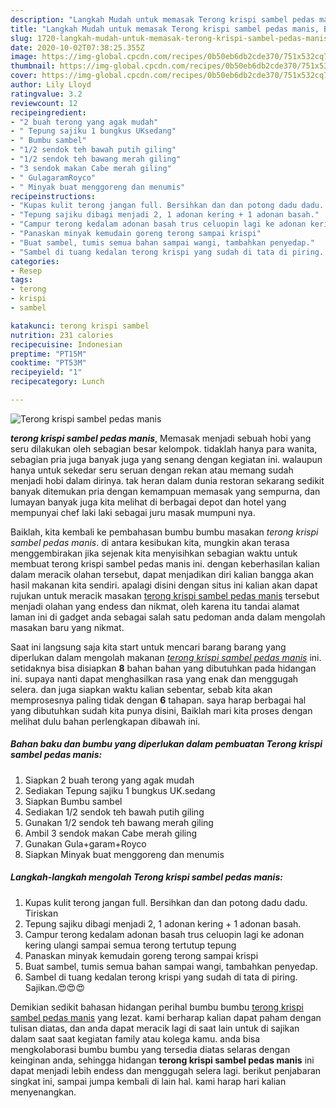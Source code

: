 ```yaml
---
description: "Langkah Mudah untuk memasak Terong krispi sambel pedas manis, Bisa Manjain Lidah"
title: "Langkah Mudah untuk memasak Terong krispi sambel pedas manis, Bisa Manjain Lidah"
slug: 1720-langkah-mudah-untuk-memasak-terong-krispi-sambel-pedas-manis-bisa-manjain-lidah
date: 2020-10-02T07:38:25.355Z
image: https://img-global.cpcdn.com/recipes/0b50eb6db2cde370/751x532cq70/terong-krispi-sambel-pedas-manis-foto-resep-utama.jpg
thumbnail: https://img-global.cpcdn.com/recipes/0b50eb6db2cde370/751x532cq70/terong-krispi-sambel-pedas-manis-foto-resep-utama.jpg
cover: https://img-global.cpcdn.com/recipes/0b50eb6db2cde370/751x532cq70/terong-krispi-sambel-pedas-manis-foto-resep-utama.jpg
author: Lily Lloyd
ratingvalue: 3.2
reviewcount: 12
recipeingredient:
- "2 buah terong yang agak mudah"
- " Tepung sajiku 1 bungkus UKsedang"
- " Bumbu sambel"
- "1/2 sendok teh bawah putih giling"
- "1/2 sendok teh bawang merah giling"
- "3 sendok makan Cabe merah giling"
- " GulagaramRoyco"
- " Minyak buat menggoreng dan menumis"
recipeinstructions:
- "Kupas kulit terong jangan full. Bersihkan dan dan potong dadu dadu. Tiriskan"
- "Tepung sajiku dibagi menjadi 2, 1 adonan kering + 1 adonan basah."
- "Campur terong kedalam adonan basah trus celuopin lagi ke adonan kering ulangi sampai semua terong tertutup tepung"
- "Panaskan minyak kemudain goreng terong sampai krispi"
- "Buat sambel, tumis semua bahan sampai wangi, tambahkan penyedap."
- "Sambel di tuang kedalan terong krispi yang sudah di tata di piring. Sajikan.😍😍😍"
categories:
- Resep
tags:
- terong
- krispi
- sambel

katakunci: terong krispi sambel 
nutrition: 231 calories
recipecuisine: Indonesian
preptime: "PT15M"
cooktime: "PT53M"
recipeyield: "1"
recipecategory: Lunch

---
```



![Terong krispi sambel pedas manis](https://img-global.cpcdn.com/recipes/0b50eb6db2cde370/751x532cq70/terong-krispi-sambel-pedas-manis-foto-resep-utama.jpg)

<b><i>terong krispi sambel pedas manis</i></b>, Memasak menjadi sebuah hobi yang seru dilakukan oleh sebagian besar kelompok. tidaklah hanya para wanita, sebagian pria juga banyak juga yang senang dengan kegiatan ini. walaupun hanya untuk sekedar seru seruan dengan rekan atau memang sudah menjadi hobi dalam dirinya. tak heran dalam dunia restoran sekarang sedikit banyak ditemukan pria dengan kemampuan memasak yang sempurna, dan lumayan banyak juga kita melihat di berbagai depot dan hotel yang mempunyai chef laki laki sebagai juru masak mumpuni nya.



Baiklah, kita kembali ke pembahasan bumbu bumbu masakan <i>terong krispi sambel pedas manis</i>. di antara kesibukan kita, mungkin akan terasa menggembirakan jika sejenak kita menyisihkan sebagian waktu untuk membuat terong krispi sambel pedas manis ini. dengan keberhasilan kalian dalam meracik olahan tersebut, dapat menjadikan diri kalian bangga akan hasil makanan kita sendiri. apalagi disini dengan situs ini kalian akan dapat rujukan untuk meracik masakan <u>terong krispi sambel pedas manis</u> tersebut menjadi olahan yang endess dan nikmat, oleh karena itu tandai alamat laman ini di gadget anda sebagai salah satu pedoman anda dalam mengolah masakan baru yang nikmat.


Saat ini langsung saja kita start untuk mencari barang barang yang diperlukan dalam mengolah makanan <u><i>terong krispi sambel pedas manis</i></u> ini. setidaknya bisa disiapkan <b>8</b> bahan bahan yang dibutuhkan pada hidangan ini. supaya nanti dapat menghasilkan rasa yang enak dan menggugah selera. dan juga siapkan waktu kalian sebentar, sebab kita akan memprosesnya paling tidak dengan <b>6</b> tahapan. saya harap berbagai hal yang dibutuhkan sudah kita punya disini, Baiklah mari kita proses dengan melihat dulu bahan perlengkapan dibawah ini.

<!--inarticleads1-->

##### Bahan baku dan bumbu yang diperlukan dalam pembuatan Terong krispi sambel pedas manis:

1. Siapkan 2 buah terong yang agak mudah
1. Sediakan  Tepung sajiku 1 bungkus UK.sedang
1. Siapkan  Bumbu sambel
1. Sediakan 1/2 sendok teh bawah putih giling
1. Gunakan 1/2 sendok teh bawang merah giling
1. Ambil 3 sendok makan Cabe merah giling
1. Gunakan  Gula+garam+Royco
1. Siapkan  Minyak buat menggoreng dan menumis




<!--inarticleads2-->

##### Langkah-langkah mengolah Terong krispi sambel pedas manis:

1. Kupas kulit terong jangan full. Bersihkan dan dan potong dadu dadu. Tiriskan
1. Tepung sajiku dibagi menjadi 2, 1 adonan kering + 1 adonan basah.
1. Campur terong kedalam adonan basah trus celuopin lagi ke adonan kering ulangi sampai semua terong tertutup tepung
1. Panaskan minyak kemudain goreng terong sampai krispi
1. Buat sambel, tumis semua bahan sampai wangi, tambahkan penyedap.
1. Sambel di tuang kedalan terong krispi yang sudah di tata di piring. Sajikan.😍😍😍




Demikian sedikit bahasan hidangan perihal bumbu bumbu <u>terong krispi sambel pedas manis</u> yang lezat. kami berharap kalian dapat paham dengan tulisan diatas, dan anda dapat meracik lagi di saat lain untuk di sajikan dalam saat saat kegiatan family atau kolega kamu. anda bisa mengkolaborasi bumbu bumbu yang tersedia diatas selaras dengan keinginan anda, sehingga hidangan <b>terong krispi sambel pedas manis</b> ini dapat menjadi lebih endess dan menggugah selera lagi. berikut penjabaran singkat ini, sampai jumpa kembali di lain hal. kami harap hari kalian menyenangkan.
